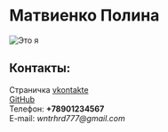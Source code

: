 <html>
  <head>
    <title>Моя личная страничка</title>
  </head>
  <body> 
    <left><h1>Матвиенко Полина</h1></left>
    <left><img src="https://yandex.ru/images/search?pos=3&from=tabbar&img_url=https%3A%2F%2Fpm1.aminoapps.com%2F7520%2Fd974d5f7a23f317b1db654ab55c868c262414939r1-900-900v2_hq.jpg&text=леди+баг&rpt=simage&lr=193" alt="Это я"></left>
    <br/>
    <h2>Контакты:</h2>
    Страничка <a href= "https://vk.com/username/">vkontakte</a>
    <br/>
    <a href= "https://github.com/username">GitHub</a>
    <br/>
    Телефон: <b>+78901234567</b>
    <br/>
    E-mail: <i>wntrhrd777@gmail.com</i>
  </body>
</html>
